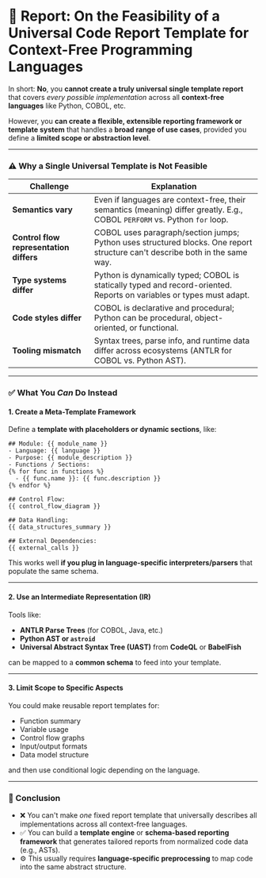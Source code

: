 # 🧾 Report: On the Feasibility of a Universal Code Report Template for Context-Free Programming Languages

In short: **No**, you **cannot create a truly universal single template report** that covers *every possible implementation* across all **context-free languages** like Python, COBOL, etc.

However, you **can create a flexible, extensible reporting framework or template system** that handles a **broad range of use cases**, provided you define a **limited scope or abstraction level**.

---

### ⚠️ Why a Single Universal Template is Not Feasible

| Challenge                               | Explanation                                                                                                                  |
| --------------------------------------- | ---------------------------------------------------------------------------------------------------------------------------- |
| **Semantics vary**                      | Even if languages are context-free, their semantics (meaning) differ greatly. E.g., COBOL `PERFORM` vs. Python `for` loop.   |
| **Control flow representation differs** | COBOL uses paragraph/section jumps; Python uses structured blocks. One report structure can't describe both in the same way. |
| **Type systems differ**                 | Python is dynamically typed; COBOL is statically typed and record-oriented. Reports on variables or types must adapt.        |
| **Code styles differ**                  | COBOL is declarative and procedural; Python can be procedural, object-oriented, or functional.                               |
| **Tooling mismatch**                    | Syntax trees, parse info, and runtime data differ across ecosystems (ANTLR for COBOL vs. Python AST).                        |

---

### ✅ What You *Can* Do Instead

#### 1. **Create a Meta-Template Framework**

Define a **template with placeholders or dynamic sections**, like:

```text
## Module: {{ module_name }}
- Language: {{ language }}
- Purpose: {{ module_description }}
- Functions / Sections:
{% for func in functions %}
  - {{ func.name }}: {{ func.description }}
{% endfor %}

## Control Flow:
{{ control_flow_diagram }}

## Data Handling:
{{ data_structures_summary }}

## External Dependencies:
{{ external_calls }}
```

This works well **if you plug in language-specific interpreters/parsers** that populate the same schema.

---

#### 2. **Use an Intermediate Representation (IR)**

Tools like:

* **ANTLR Parse Trees** (for COBOL, Java, etc.)
* **Python AST or `astroid`**
* **Universal Abstract Syntax Tree (UAST)** from **CodeQL** or **BabelFish**

can be mapped to a **common schema** to feed into your template.

---

#### 3. **Limit Scope to Specific Aspects**

You could make reusable report templates for:

* Function summary
* Variable usage
* Control flow graphs
* Input/output formats
* Data model structure

and then use conditional logic depending on the language.

---

### 📌 Conclusion

* ❌ You can't make *one* fixed report template that universally describes all implementations across all context-free languages.
* ✅ You can build a **template engine** or **schema-based reporting framework** that generates tailored reports from normalized code data (e.g., ASTs).
* ⚙️ This usually requires **language-specific preprocessing** to map code into the same abstract structure.
